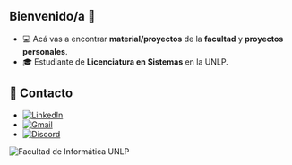 ##    Bienvenido/a 👋

- 💻 Acá vas a encontrar **material/proyectos** de la **facultad** y **proyectos personales**.
- 🎓 Estudiante de  **Licenciatura en Sistemas** en la UNLP. 

## 📩 Contacto

- [![LinkedIn](https://img.shields.io/badge/LinkedIn-blue?logo=linkedin&logoColor=white)](https://www.linkedin.com/in/enzoferreiras/)  
- [![Gmail](https://img.shields.io/badge/Gmail-red?logo=gmail&logoColor=white)](mailto:ferreirasantosenzo63@gmail.com)  
- [![Discord](https://img.shields.io/badge/Discord-7289DA?logo=discord&logoColor=white)](https://discordapp.com/users/412490492975120386)


![Facultad de Informática UNLP](images/facultadddd.png)

